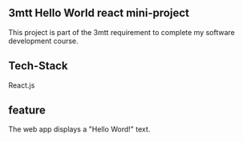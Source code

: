 ## 3mtt Hello World react mini-project
This project is part of the 3mtt requirement to complete my software development course.
## Tech-Stack
React.js
## feature
The web app displays a "Hello Word!" text.
